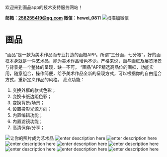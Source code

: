 欢迎来到画品app的技术支持服务网站！

**邮箱：258255419@qq.com 
微信：hewei_0811**
 ![扫描加微信](./images/Weichat_qr.jpg)

# **画品**
“画品”是一款为美术作品而专业打造的画框APP。所谓“三分画，七分裱”，好的画框本身就是一件艺术品，能为美术作品增色不少。严格来说，画与画框及展览场景与背景是一个整体的呈现，缺一不可。
“画品”APP精选高品位的画框，功能实用，随意组合，操作简便，给予美术作品全新的呈现方式，可以根据你的自由组合方式，重新定义作品的风格。
亮点功能：

 1. 变换外框的款式色彩；
 2. 变换卡纸边距色彩；    
 3. 变换背景/场景；   
 4. 设置投影光源方向；         
 5. 内置编辑功能；
 6. 内置滤镜功能；                  
 7. 高清保存/分享；
 
 ![让你的照片成为艺术品](./images/page-0.jpg)
 ![enter description here](./images/page-1.jpg)
 ![enter description here](./images/page-2.jpg)
 ![enter description here](./images/page-3.jpg)
 ![enter description here](./images/page-4.jpg)
 ![enter description here](./images/page-5.jpg)
 ![enter description here](./images/page-6.jpg)
 ![enter description here](./images/page-7.jpg)
 ![enter description here](./images/page-8.jpg)
